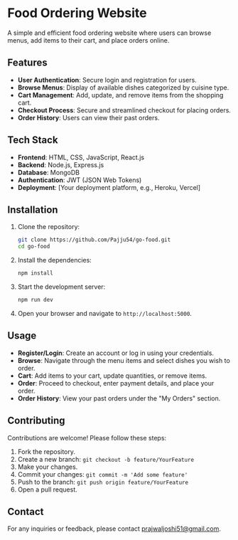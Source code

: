 # Food Ordering Website

A simple and efficient food ordering website where users can browse menus, add items to their cart, and place orders online.

## Features

- **User Authentication**: Secure login and registration for users.
- **Browse Menus**: Display of available dishes categorized by cuisine type.
- **Cart Management**: Add, update, and remove items from the shopping cart.
- **Checkout Process**: Secure and streamlined checkout for placing orders.
- **Order History**: Users can view their past orders.

## Tech Stack

- **Frontend**: HTML, CSS, JavaScript, React.js
- **Backend**: Node.js, Express.js
- **Database**: MongoDB
- **Authentication**: JWT (JSON Web Tokens)
- **Deployment**: [Your deployment platform, e.g., Heroku, Vercel]

## Installation

1. Clone the repository:

    ```bash
    git clone https://github.com/Pajju54/go-food.git
    cd go-food
    ```

2. Install the dependencies:

    ```bash
    npm install
    ```

3. Start the development server:

    ```bash
    npm run dev
    ```

4. Open your browser and navigate to `http://localhost:5000`.

## Usage

- **Register/Login**: Create an account or log in using your credentials.
- **Browse**: Navigate through the menu items and select dishes you wish to order.
- **Cart**: Add items to your cart, update quantities, or remove items.
- **Order**: Proceed to checkout, enter payment details, and place your order.
- **Order History**: View your past orders under the "My Orders" section.

## Contributing

Contributions are welcome! Please follow these steps:

1. Fork the repository.
2. Create a new branch: `git checkout -b feature/YourFeature`
3. Make your changes.
4. Commit your changes: `git commit -m 'Add some feature'`
5. Push to the branch: `git push origin feature/YourFeature`
6. Open a pull request.

## Contact

For any inquiries or feedback, please contact [prajwaljoshi51@gmail.com](mailto:prajwaljoshi51@gmail.com).
